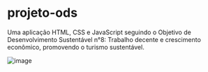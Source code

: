 # projeto-ods
Uma aplicação HTML, CSS e JavaScript seguindo o Objetivo de Desenvolvimento Sustentável n°8: Trabalho decente e crescimento econômico, promovendo o turismo sustentável.

![image](https://github.com/user-attachments/assets/f249af22-585b-4bda-8534-8ddb29b20ea8)

